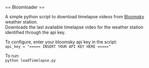 == Bloomloader ==

A simple python script to download timelapse videos from [Bloomsky](http://www.bloomsky.com) weather station.  
Downloads the last available timelapse video for the weather station identified through the api key.

To configure, enter your bloomsky api key in the script:  
`api_key = "===== INSERT YOUR API KEY HERE ====="`

To run:  
`python loadTimelapse.py`